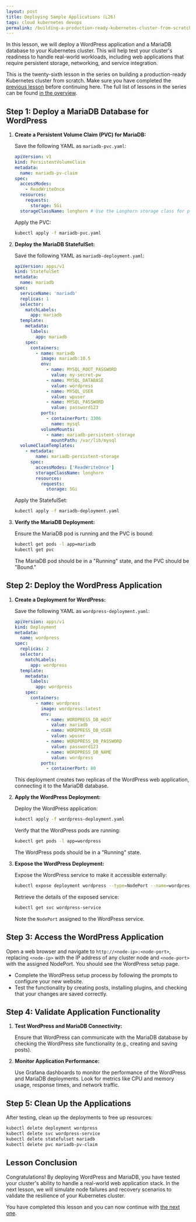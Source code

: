 ```yaml
---
layout: post
title: Deploying Sample Applications (L26)
tags: cloud kubernetes devops
permalink: /building-a-production-ready-kubernetes-cluster-from-scratch/lesson-26
---
```


In this lesson, we will deploy a WordPress application and a MariaDB database to
your Kubernetes cluster. This will help test your cluster's readiness to handle
real-world workloads, including web applications that require persistent
storage, networking, and service integration.

This is the twenty-sixth lesson in the series on building a production-ready
Kubernetes cluster from scratch. Make sure you have completed the
[previous lesson](/building-a-production-ready-kubernetes-cluster-from-scratch/lesson-25)
before continuing here. The full list of lessons in the series can be found
[in the overview](/building-a-production-ready-kubernetes-cluster-from-scratch).

## Step 1: Deploy a MariaDB Database for WordPress

1. **Create a Persistent Volume Claim (PVC) for MariaDB:**

   Save the following YAML as `mariadb-pvc.yaml`:

   ```yaml
   apiVersion: v1
   kind: PersistentVolumeClaim
   metadata:
     name: mariadb-pv-claim
   spec:
     accessModes:
       - ReadWriteOnce
     resources:
       requests:
         storage: 5Gi
     storageClassName: longhorn # Use the Longhorn storage class for persistence
   ```

   Apply the PVC:

   ```bash
   kubectl apply -f mariadb-pvc.yaml
   ```

2. **Deploy the MariaDB StatefulSet:**

   Save the following YAML as `mariadb-deployment.yaml`:

   ```yaml
   apiVersion: apps/v1
   kind: StatefulSet
   metadata:
     name: mariadb
   spec:
     serviceName: 'mariadb'
     replicas: 1
     selector:
       matchLabels:
         app: mariadb
     template:
       metadata:
         labels:
           app: mariadb
       spec:
         containers:
           - name: mariadb
             image: mariadb:10.5
             env:
               - name: MYSQL_ROOT_PASSWORD
                 value: my-secret-pw
               - name: MYSQL_DATABASE
                 value: wordpress
               - name: MYSQL_USER
                 value: wpuser
               - name: MYSQL_PASSWORD
                 value: password123
             ports:
               - containerPort: 3306
                 name: mysql
             volumeMounts:
               - name: mariadb-persistent-storage
                 mountPath: /var/lib/mysql
     volumeClaimTemplates:
       - metadata:
           name: mariadb-persistent-storage
         spec:
           accessModes: ['ReadWriteOnce']
           storageClassName: longhorn
           resources:
             requests:
               storage: 5Gi
   ```

   Apply the StatefulSet:

   ```bash
   kubectl apply -f mariadb-deployment.yaml
   ```

3. **Verify the MariaDB Deployment:**

   Ensure the MariaDB pod is running and the PVC is bound:

   ```bash
   kubectl get pods -l app=mariadb
   kubectl get pvc
   ```

   The MariaDB pod should be in a "Running" state, and the PVC should be
   "Bound."

## Step 2: Deploy the WordPress Application

1. **Create a Deployment for WordPress:**

   Save the following YAML as `wordpress-deployment.yaml`:

   ```yaml
   apiVersion: apps/v1
   kind: Deployment
   metadata:
     name: wordpress
   spec:
     replicas: 2
     selector:
       matchLabels:
         app: wordpress
     template:
       metadata:
         labels:
           app: wordpress
       spec:
         containers:
           - name: wordpress
             image: wordpress:latest
             env:
               - name: WORDPRESS_DB_HOST
                 value: mariadb
               - name: WORDPRESS_DB_USER
                 value: wpuser
               - name: WORDPRESS_DB_PASSWORD
                 value: password123
               - name: WORDPRESS_DB_NAME
                 value: wordpress
             ports:
               - containerPort: 80
   ```

   This deployment creates two replicas of the WordPress web application,
   connecting it to the MariaDB database.

2. **Apply the WordPress Deployment:**

   Deploy the WordPress application:

   ```bash
   kubectl apply -f wordpress-deployment.yaml
   ```

   Verify that the WordPress pods are running:

   ```bash
   kubectl get pods -l app=wordpress
   ```

   The WordPress pods should be in a "Running" state.

3. **Expose the WordPress Deployment:**

   Expose the WordPress service to make it accessible externally:

   ```bash
   kubectl expose deployment wordpress --type=NodePort --name=wordpress-service
   ```

   Retrieve the details of the exposed service:

   ```bash
   kubectl get svc wordpress-service
   ```

   Note the `NodePort` assigned to the WordPress service.

## Step 3: Access the WordPress Application

Open a web browser and navigate to `http://<node-ip>:<node-port>`, replacing
`<node-ip>` with the IP address of any cluster node and `<node-port>` with the
assigned NodePort. You should see the WordPress setup page.

- Complete the WordPress setup process by following the prompts to configure
  your new website.
- Test the functionality by creating posts, installing plugins, and checking
  that your changes are saved correctly.

## Step 4: Validate Application Functionality

1. **Test WordPress and MariaDB Connectivity:**

   Ensure that WordPress can communicate with the MariaDB database by checking
   the WordPress site functionality (e.g., creating and saving posts).

2. **Monitor Application Performance:**

   Use Grafana dashboards to monitor the performance of the WordPress and
   MariaDB deployments. Look for metrics like CPU and memory usage, response
   times, and network traffic.

## Step 5: Clean Up the Applications

After testing, clean up the deployments to free up resources:

```bash
kubectl delete deployment wordpress
kubectl delete svc wordpress-service
kubectl delete statefulset mariadb
kubectl delete pvc mariadb-pv-claim
```

## Lesson Conclusion

Congratulations! By deploying WordPress and MariaDB, you have tested your
cluster's ability to handle a real-world web application stack. In the next
lesson, we will simulate node failures and recovery scenarios to validate the
resilience of your Kubernetes cluster.

You have completed this lesson and you can now continue with
[the next one](/building-a-production-ready-kubernetes-cluster-from-scratch/lesson-27).
